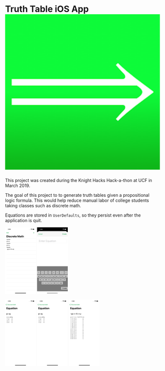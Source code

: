 # Truth Table iOS App ![Icon](Images/Icon.png)

This project was created during the Knight Hacks Hack-a-thon at UCF in March 2019.

The goal of this project to to generate truth tables given a propositional logic formula. This would help reduce manual labor of college students taking classes such as discrete math.

Equations are stored in `UserDefaults`, so they persist even after the application is quit.

<img src="Images/Start%20Screen.png" width="100"/> <img src="Images/Enter%20Equation.png" width="100"/>

<img src="Images/1.png" width="100"/> <img src="Images/2.png" width="100"/> <img src="Images/3.png" width="100"/>